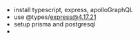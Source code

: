 - install typescript, express, apolloGraphQL
- use @types/express@4.17.21
- setup prisma and postgresql
- 